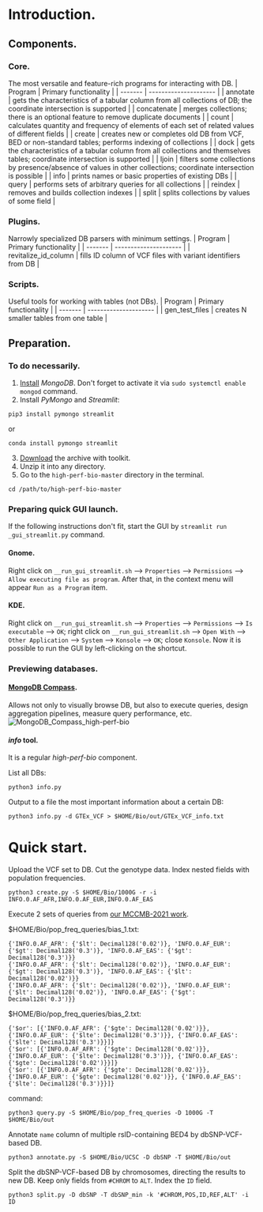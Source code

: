 # Introduction.
## Components.
### Core.
The most versatile and feature-rich programs for interacting with DB.
| Program | Primary functionality |
| ------- | --------------------- |
| annotate | gets the characteristics of a tabular column from all collections of DB; the coordinate intersection is supported |
| concatenate | merges collections; there is an optional feature to remove duplicate documents |
| count | calculates quantity and frequency of elements of each set of related values of different fields |
| create | creates new or completes old DB from VCF, BED or non-standard tables; performs indexing of collections |
| dock | gets the characteristics of a tabular column from all collections and themselves tables; coordinate intersection is supported |
| ljoin | filters some collections by presence/absence of values in other collections; coordinate intersection is possible |
| info | prints names or basic properties of existing DBs |
| query | performs sets of arbitrary queries for all collections |
| reindex | removes and builds collection indexes |
| split | splits collections by values of some field |

### Plugins.
Narrowly specialized DB parsers with minimum settings.
| Program | Primary functionality |
| ------- | --------------------- |
| revitalize_id_column | fills ID column of VCF files with variant identifiers from DB |

### Scripts.
Useful tools for working with tables (not DBs).
| Program | Primary functionality |
| ------- | --------------------- |
| gen_test_files | creates N smaller tables from one table |

## Preparation.
### To do necessarily.
1. [Install](https://www.mongodb.com/docs/manual/installation/#mongodb-installation-tutorials) _MongoDB_. Don't forget to activate it via `sudo systemctl enable mongod` command.
2. Install _PyMongo_ and _Streamlit_:
```
pip3 install pymongo streamlit
```
or
```
conda install pymongo streamlit
```
3. [Download](https://github.com/PlatonB/high-perf-bio/archive/refs/heads/master.zip) the archive with toolkit.
4. Unzip it into any directory.
5. Go to the `high-perf-bio-master` directory in the terminal.
```
cd /path/to/high-perf-bio-master
```

### Preparing quick GUI launch.
If the following instructions don't fit, start the GUI by `streamlit run _gui_streamlit.py` command.

#### Gnome.
Right click on `__run_gui_streamlit.sh` --> `Properties` --> `Permissions` --> `Allow executing file as program`.
After that, in the context menu will appear `Run as a Program` item.

#### KDE.
Right click on `__run_gui_streamlit.sh` --> `Properties` --> `Permissions` --> `Is executable` --> `OK`;
right click on `__run_gui_streamlit.sh` --> `Open With` --> `Other Application` --> `System` --> `Konsole` --> `OK`;
close `Konsole`.
Now it is possible to run the GUI by left-clicking on the shortcut.

### Previewing databases.
#### [MongoDB Compass](https://flathub.org/apps/details/com.mongodb.Compass).
Allows not only to visually browse DB, but also to execute queries, design aggregation pipelines, measure query performance, etc.
![MongoDB_Compass_high-perf-bio](https://user-images.githubusercontent.com/25541767/188226634-539245f2-7aed-4e11-ad6b-f587cb6cd18d.png)

#### _info_ tool.
It is a regular _high-perf-bio_ component.

List all DBs:
```
python3 info.py
```

Output to a file the most important information about a certain DB:
```
python3 info.py -d GTEx_VCF > $HOME/Bio/out/GTEx_VCF_info.txt
```

# Quick start.
Upload the VCF set to DB. Cut the genotype data. Index nested fields with population frequencies.
```
python3 create.py -S $HOME/Bio/1000G -r -i INFO.0.AF_AFR,INFO.0.AF_EUR,INFO.0.AF_EAS
```

Execute 2 sets of queries from [our MCCMB-2021 work](http://mccmb.belozersky.msu.ru/2021/thesis/abstracts/402_MCCMB_2021.pdf).

$HOME/Bio/pop_freq_queries/bias_1.txt:
```
{'INFO.0.AF_AFR': {'$lt': Decimal128('0.02')}, 'INFO.0.AF_EUR': {'$gt': Decimal128('0.3')}, 'INFO.0.AF_EAS': {'$gt': Decimal128('0.3')}}
{'INFO.0.AF_AFR': {'$lt': Decimal128('0.02')}, 'INFO.0.AF_EUR': {'$gt': Decimal128('0.3')}, 'INFO.0.AF_EAS': {'$lt': Decimal128('0.02')}}
{'INFO.0.AF_AFR': {'$lt': Decimal128('0.02')}, 'INFO.0.AF_EUR': {'$lt': Decimal128('0.02')}, 'INFO.0.AF_EAS': {'$gt': Decimal128('0.3')}}
```

$HOME/Bio/pop_freq_queries/bias_2.txt:
```
{'$or': [{'INFO.0.AF_AFR': {'$gte': Decimal128('0.02')}}, {'INFO.0.AF_EUR': {'$lte': Decimal128('0.3')}}, {'INFO.0.AF_EAS': {'$lte': Decimal128('0.3')}}]}
{'$or': [{'INFO.0.AF_AFR': {'$gte': Decimal128('0.02')}}, {'INFO.0.AF_EUR': {'$lte': Decimal128('0.3')}}, {'INFO.0.AF_EAS': {'$gte': Decimal128('0.02')}}]}
{'$or': [{'INFO.0.AF_AFR': {'$gte': Decimal128('0.02')}}, {'INFO.0.AF_EUR': {'$gte': Decimal128('0.02')}}, {'INFO.0.AF_EAS': {'$lte': Decimal128('0.3')}}]}
```

command:
```
python3 query.py -S $HOME/Bio/pop_freq_queries -D 1000G -T $HOME/Bio/out
```

Annotate `name` column of multiple rsID-containing BED4 by dbSNP-VCF-based DB.
```
python3 annotate.py -S $HOME/Bio/UCSC -D dbSNP -T $HOME/Bio/out
```

Split the dbSNP-VCF-based DB by chromosomes, directing the results to new DB. Keep only fields from `#CHROM` to `ALT`. Index the `ID` field.
```
python3 split.py -D dbSNP -T dbSNP_min -k '#CHROM,POS,ID,REF,ALT' -i ID
```
